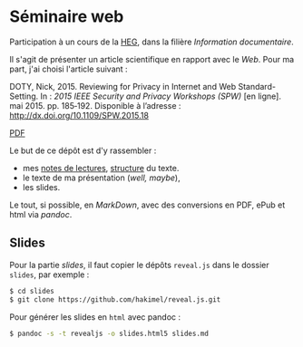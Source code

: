 # Séminaire web

Participation à un cours de la [HEG](http://www.hesge.ch/heg), dans la filière *Information documentaire*.

Il s'agit de présenter un article scientifique en rapport avec le *Web*. Pour ma part, j'ai choisi l'article suivant :

DOTY, Nick, 2015. Reviewing for Privacy in Internet and Web
Standard-Setting. In : *2015 IEEE Security and Privacy Workshops (SPW)*
\[en ligne\]. mai 2015. pp. 185‑192. Disponible à l’adresse :
http://dx.doi.org/10.1109/SPW.2015.18

[PDF](pdf/reviewing_for_Privacy_in_Internet_and_Web_Standard.pdf)

Le but de ce dépôt est d'y rassembler : 

   * mes [notes de lectures](notes/lecture.md), [structure](notes/structure.md) du texte.
   * le texte de ma présentation (*well, maybe*),
   * les slides.

Le tout, si possible, en *MarkDown*, avec des conversions en PDF, ePub et html via *pandoc*.

## Slides

Pour la partie *slides*, il faut copier le dépôts ``reveal.js`` dans le dossier ``slides``, par exemple :

```bash
$ cd slides
$ git clone https://github.com/hakimel/reveal.js.git
```

Pour générer les slides en ``html`` avec pandoc :

```bash
$ pandoc -s -t revealjs -o slides.html5 slides.md
```

